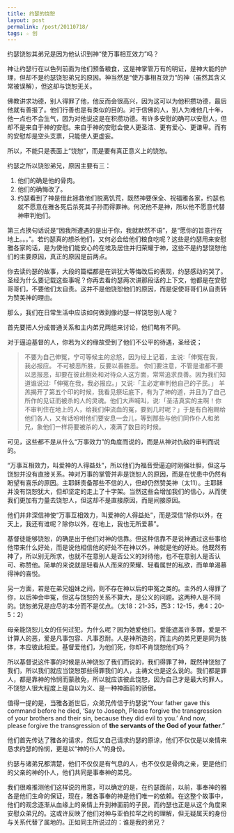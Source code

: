 ```yaml
---
title: 约瑟的饶恕
layout: post
permalink: /post/20110718/
tags: ☆ 创
---
```


约瑟饶恕其弟兄是因为他认识到神“使万事相互效力”吗？

神让约瑟行在以色列前面为他们预备粮食，这是神掌管万有的明证，是神大能的护理，但却不是约瑟饶恕弟兄的原因。神当然是“使万事相互效力”的神（虽然其含义常被误解），但这却与饶恕无关。

佛教讲求功德，别人得罪了他，他反而会很高兴，因为这可以为他积攒功德，最后他就有善报了。他们行善也是有类似的目的。对于信佛的人，别人为难他几十年，他一点也不会生气，因为对他说这是在积攒功德。有许多安慰的确可以安慰人，但却不是来自于神的安慰。来自于神的安慰会使人更圣洁、更有爱心、更谦卑。而有的安慰却是空头支票，只能使人更虚妄。

所以，不能只是表面上“饶恕”，而是要有真正意义上的饶恕。

约瑟之所以饶恕弟兄，原因主要有三：

1. 他们的确是他的骨肉。
2. 他们的确悔改了。
3. 约瑟看到了神是借此拯救他们脱离饥荒，既然神要保全、祝福雅各家，约瑟也就不愿意在雅各死后杀死其子孙而得罪神。何况他不是神，所以他不愿意代替神审判他们。


第三点换句话说是“因我所遭遇的是出于你，我就默然不语”，是“愿你的旨意行在地上。。。”。若约瑟真的想杀他们，又何必会给他们粮食吃呢？这些是约瑟用来安慰雅各家的话，是为使他们能安心的在埃及居住并归荣耀于神，这些不是约瑟饶恕他们的主要原因，真正的原因是前两点。

你去读约瑟的故事，大段的篇幅都是在讲犹大等悔改后的表现，约瑟感动的哭了。圣经为什么要记载这些事呢？你再去看约瑟两次讲那段话的上下文，他都是在安慰哥哥们，不要他们太自责。这并不是他饶恕他们的原因，而是促使哥哥们从自责转为赞美神的理由。

那么，我们在日常生活中应该如何做到像约瑟一样饶恕别人呢？

首先要把人分成普通关系和主内弟兄两组来讨论，他们略有不同。

对于逼迫基督的人，你若为义的缘故受到了他们不公平的待遇，圣经说；

> 不要为自己伸冤，宁可等候主的忿怒，因为经上记着，主说∶「伸冤在我，我必报应。
> 不可被恶所胜，反要以善胜恶。
> 你们要注意，不管是谁都不要以恶报恶，却要在彼此相处和对待众人这方面，常常追求良善。因为我们知道谁说过∶「伸冤在我，我必报应。」又说∶「主必定审判他自己的子民。」
> 羊羔揭开了第五个印的时候，我看见祭坛底下，有为了神的道，并且为了自己所作的见证而被杀的人的灵魂。他们大声喊叫，说∶「圣洁真实的主啊！你不审判住在地上的人，给我们伸流血的冤，要到几时呢？」于是有白袍赐给他们各人，又有话吩咐他们要安息一会儿，等到那些与他们同作仆人和弟兄，象他们一样将要被杀的人，凑满了数目的时候。

可见，这些都不是从什么“万事效力”的角度而说的，而是从神对仇敌的审判而说的。

“万事互相效力，叫爱神的人得益处”，所以他们为福音受逼迫时刚强壮胆，但这与饶恕并没有直接关系。神对万事的掌管并非是饶恕人的原因，而是在忧患中仍然有盼望有喜乐的原因。主耶稣责备那些不信的人，但却仍然赞美神（太11）。主耶稣并没有饶恕犹大，但却坚定的走上了十字架。当然这些会增加我们的信心，从而使我们更加有力量去饶恕人，但这却不是直接原因，而是间接原因。

他们并非深信神使“万事互相效力，叫爱神的人得益处”，而是深信“除你以外，在天上，我还有谁呢？除你以外，在地上，我也无所爱慕”。

基督徒能够饶恕，的确是出于他们对神的信靠。但这种信靠不是说神通过这些事给他带来什么好处，而是说他相信他的好处不在神以外，神就是他的好处。他既然有神了，所以别无所求，也就不在意别人是否公义的对待他，也不在意别人是否认可、称赞他。简单的来说就是轻看从人而来的荣耀、轻看属世的私欲，而单单渴慕得神的喜悦。

另一方面，若是在弟兄姐妹之间，则不存在神以后的申冤之类的。主外的人得罪了你，以后神会申冤，但这与饶恕的关系不算大，是公义的问题。这两种人是不同的。饶恕弟兄是应尽的本分而不是优点。（太18：21-35，西3：12-15，弗4：20-5：2）

母亲能饶恕儿女的任何过犯，为什么呢？因为她爱他们。爱能遮盖许多罪，爱是不计算人的恶，爱是凡事包容、凡事忍耐。人是神所造的，而主内的弟兄更是同为肢体，本应彼此相爱。基督爱他们，为他们死，你却不肯饶恕他们吗？

所以基督说这件事的时候是从神饶恕了我们而说的，我们得罪了神，既然神饶恕了我们，所以我们就应当饶恕那些得罪我们的人，主祷文也是这么说的。我们都是罪人，都是靠神的怜悯而蒙赦免，所以就应该彼此饶恕，因为自己才是最大的罪人。不饶恕人很大程度上是自以为义、是一种神面前的骄傲。

值得一提的是，当雅各逝世后，众弟兄传信于约瑟说“Your father gave this command before he died, ‘Say to Joseph, Please forgive the transgression of your brothers and their sin, because they did evil to you.’ And now, please forgive the transgression of **the servants of the God of your father**.”

他们首先传达了雅各的请求，然后又自己请求约瑟的原谅，他们不仅仅是以亲情来恳求约瑟的怜悯，更是以“神的仆人”的身份。

约瑟与诸弟兄都清楚，他们不仅仅是有气息的人，也不仅仅是骨肉之亲，更是他们的父亲的神的仆人，他们共同是事奉神的弟兄。

我们很难推测他们这样说的用意，可以确定的是，在约瑟面前，以前，事奉神的雅各是他们生命的保证，现在，雅各事奉的神是他们唯一的依赖。在这整个故事中，他们的观念逐渐从血缘上的亲情上升到神面前的子民，而约瑟也正是从这个角度来安慰众弟兄的。这或许反映了他们对神与亚伯拉罕之约的理解，但无疑属天的身份与关系代替了属地的。正如同主所说过的：谁是我的弟兄？
